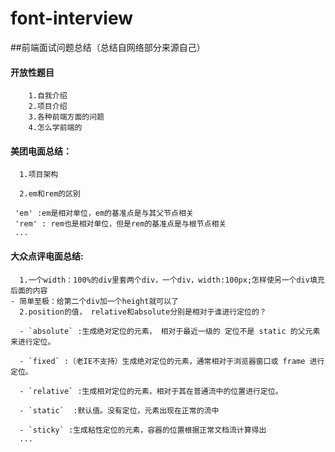 # font-interview
##前端面试问题总结（总结自网络部分来源自己）
#### 开放性题目

        1.自我介绍
        2.项目介绍
        3.各种前端方面的问题
        4.怎么学前端的
        

#### 美团电面总结：

      1.项目架构
      
      2.em和rem的区别
      
     'em' :em是相对单位，em的基准点是与其父节点相关
     'rem' : rem也是相对单位，但是rem的基准点是与根节点相关
     ...

#### 大众点评电面总结:

      1.一个width：100%的div里套两个div，一个div，width:100px;怎样使另一个div填充后面的内容
    - 简单至极：给第二个div加一个height就可以了
      2.position的值， relative和absolute分别是相对于谁进行定位的？

      - `absolute` :生成绝对定位的元素， 相对于最近一级的 定位不是 static 的父元素来进行定位。

      - `fixed` :（老IE不支持）生成绝对定位的元素，通常相对于浏览器窗口或 frame 进行定位。

      - `relative` :生成相对定位的元素，相对于其在普通流中的位置进行定位。

      - `static`  :默认值。没有定位，元素出现在正常的流中

      - `sticky` :生成粘性定位的元素，容器的位置根据正常文档流计算得出
      ...
